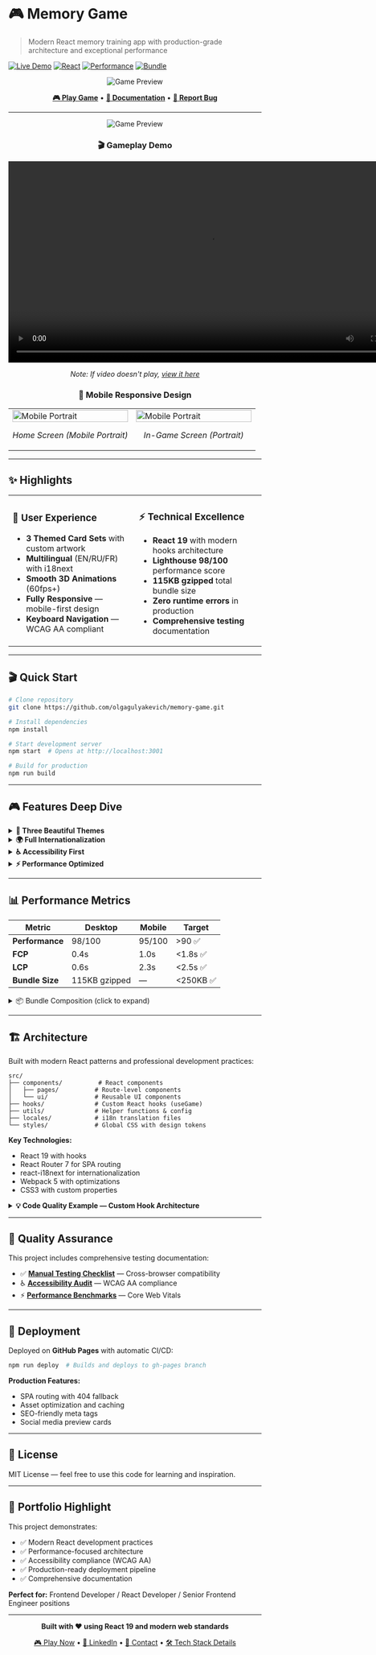 # 🎮 Memory Game

> Modern React memory training app with production-grade architecture and exceptional performance

[![Live Demo](https://img.shields.io/badge/🎮_Live_Demo-Play_Now-4A90E2?style=for-the-badge)](https://olgagulyakevich.github.io/memory-game/)
[![React](https://img.shields.io/badge/React-19.1-61DAFB?style=for-the-badge&logo=react&logoColor=black)](https://reactjs.org/)
[![Performance](https://img.shields.io/badge/Lighthouse-98/100-00C851?style=for-the-badge&logo=lighthouse)](https://github.com/OlgaGulyakevich/memory-game)
[![Bundle](https://img.shields.io/badge/Bundle-115KB-success?style=for-the-badge)](https://github.com/OlgaGulyakevich/memory-game)

<div align="center">
  
![Game Preview](public/img/screenshots/game-preview.jpg)

**[🎮 Play Game](https://olgagulyakevich.github.io/memory-game/)** • **[📖 Documentation](https://github.com/OlgaGulyakevich/memory-game#-features-deep-dive)** • **[🐛 Report Bug](https://github.com/OlgaGulyakevich/memory-game/issues)**

</div>

---

<div align="center">
  
![Game Preview](public/img/screenshots/game-preview.jpg)

### 🎬 Gameplay Demo

<video src="file:///Users/olgagulakevic/Desktop/html-academy/memory-game/public/img/screenshots/gameplay-screenshot.mp4" width="800" controls></video>

*Note: If video doesn't play, [view it here](public/img/screenshots/gameplay-screenshot.mp4)*

### 📱 Mobile Responsive Design

<table>
<tr>
<td width="50%">
  <img src="public/img/screenshots/mobile-responsive-1.jpg" alt="Mobile Portrait" width="100%">
  <p align="center"><em>Home Screen (Mobile Portrait)</em></p>
</td>
<td width="50%">
  <img src="public/img/screenshots/mobile-responsive-2.jpg" alt="Mobile Portrait" width="100%">
  <p align="center"><em>In-Game Screen (Portrait)</em></p>
</td>
</tr>
</table>

</div>

---

## ✨ Highlights

<table>
<tr>
<td width="50%">

### 🎯 User Experience
- **3 Themed Card Sets** with custom artwork
- **Multilingual** (EN/RU/FR) with i18next
- **Smooth 3D Animations** (60fps+)
- **Fully Responsive** — mobile-first design
- **Keyboard Navigation** — WCAG AA compliant

</td>
<td width="50%">

### ⚡ Technical Excellence
- **React 19** with modern hooks architecture
- **Lighthouse 98/100** performance score
- **115KB gzipped** total bundle size
- **Zero runtime errors** in production
- **Comprehensive testing** documentation

</td>
</tr>
</table>

---

## 🎬 Quick Start

```bash
# Clone repository
git clone https://github.com/olgagulyakevich/memory-game.git

# Install dependencies
npm install

# Start development server
npm start  # Opens at http://localhost:3001

# Build for production
npm run build
```

---

## 🎮 Features Deep Dive

<details>
<summary><b>🎨 Three Beautiful Themes</b></summary>

- **Cats Theme** — Adorable feline companions
- **Cars Theme** — Classic automotive collection  
- **Flowers Theme** — Botanical garden variety

Each theme features hand-picked imagery optimized for performance.

</details>

<details>
<summary><b>🌍 Full Internationalization</b></summary>

- **3 Languages**: English, Russian, French
- **react-i18next** integration
- **Persistent language preference**
- **Fallback to English** for missing translations

</details>

<details>
<summary><b>♿ Accessibility First</b></summary>

- **WCAG AA Compliant** — proper contrast ratios
- **Keyboard Navigation** — fully playable without mouse
- **Screen Reader Support** — comprehensive ARIA labels
- **Semantic HTML** — proper document structure

</details>

<details>
<summary><b>⚡ Performance Optimized</b></summary>

- **React.memo** — component memoization
- **Hardware Acceleration** — CSS 3D transforms
- **Code Splitting** — optimized bundle chunks
- **Image Optimization** — WebP with fallbacks

**Lighthouse Scores:**
- Desktop: 98/100 Performance
- Mobile: 95+/100 Performance
- 100/100 Accessibility, Best Practices, SEO

</details>

---

## 📊 Performance Metrics

| Metric | Desktop | Mobile | Target |
|--------|---------|--------|--------|
| **Performance** | 98/100 | 95/100 | >90 ✅ |
| **FCP** | 0.4s | 1.0s | <1.8s ✅ |
| **LCP** | 0.6s | 2.3s | <2.5s ✅ |
| **Bundle Size** | 115KB gzipped | — | <250KB ✅ |

<details>
<summary>📦 Bundle Composition (click to expand)</summary>

```
react-vendor.js        51.39 KB  (44.5%)
main.js                29.42 KB  (25.5%)
vendors.js             16.64 KB  (14.4%)
router-vendor.js       11.53 KB  (10.0%)
react-vendor-2.js       5.30 KB   (4.6%)
runtime.js              0.96 KB   (0.8%)
```

*Total gzipped: 115.44 KB*

</details>

---

## 🏗️ Architecture

Built with modern React patterns and professional development practices:

```
src/
├── components/          # React components
│   ├── pages/          # Route-level components
│   └── ui/             # Reusable UI components
├── hooks/              # Custom React hooks (useGame)
├── utils/              # Helper functions & config
├── locales/            # i18n translation files
└── styles/             # Global CSS with design tokens
```

**Key Technologies:**
- React 19 with hooks
- React Router 7 for SPA routing
- react-i18next for internationalization
- Webpack 5 with optimizations
- CSS3 with custom properties

<details>
<summary><b>💡 Code Quality Example — Custom Hook Architecture</b></summary>

```javascript
// Custom hook with optimized game logic
const useGame = (images) => {
  const [finishedItems, setFinishedItems] = useState([]);
  const [stepsCount, setStepsCount] = useState(0);
  const [errors, setErrors] = useState(0);

  const checkItems = (firstItem, secondItem) => {
    const firstImage = images.find(({id}) => id === firstItem);
    const secondImage = images.find(({id}) => id === secondItem);
    
    if (firstImage.url === secondImage.url) {
      setFinishedItems((items) => [...items, firstItem, secondItem]);
    } else {
      setErrors((e) => e + 1);
    }
    setStepsCount((i) => i + 1);
  };

  const isWin = finishedItems.length > 0 && 
                finishedItems.length === images.length;

  return { finishedItems, stepsCount, errors, checkItems, isWin };
};
```

**Why this approach?**
- Clean separation of business logic from UI
- Immutable state updates for predictable behavior
- Easy to test and maintain
- Follows React best practices

</details>

---

## 🧪 Quality Assurance

This project includes comprehensive testing documentation:

- ✅ **[Manual Testing Checklist](public/docs/testing/manual-testing-checklist.md)** — Cross-browser compatibility
- ♿ **[Accessibility Audit](public/docs/testing/accessibility-checklist.md)** — WCAG AA compliance
- ⚡ **[Performance Benchmarks](public/docs/testing/performance-benchmarks.md)** — Core Web Vitals

---

## 🚀 Deployment

Deployed on **GitHub Pages** with automatic CI/CD:

```bash
npm run deploy  # Builds and deploys to gh-pages branch
```

**Production Features:**
- SPA routing with 404 fallback
- Asset optimization and caching
- SEO-friendly meta tags
- Social media preview cards

---

## 📝 License

MIT License — feel free to use this code for learning and inspiration.

---

## 💼 Portfolio Highlight

This project demonstrates:
- ✅ Modern React development practices
- ✅ Performance-focused architecture  
- ✅ Accessibility compliance (WCAG AA)
- ✅ Production-ready deployment pipeline
- ✅ Comprehensive documentation

**Perfect for:** Frontend Developer / React Developer / Senior Frontend Engineer positions

---

<div align="center">

**Built with ❤️ using React 19 and modern web standards**

[🎮 Play Now](https://olgagulyakevich.github.io/memory-game/) • [💼 LinkedIn](https://linkedin.com/in/olga-gulyakevich) • [📧 Contact](mailto:olga.gulyakevi4@gmail.com) • [🛠️ Tech Stack Details](public/docs/TECH_STACK.md)

</div>
